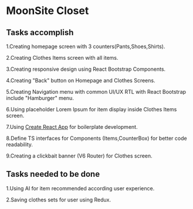 # MoonSite Closet


## Tasks accomplish

1.Creating homepage screen with 3 counters(Pants,Shoes,Shirts).

2.Creating Clothes Items screen with all items.

3.Creating responsive design using React Bootstrap Components.

4.Creating "Back" button on Homepage and Clothes Screens.

5.Creating Navigation menu with common UI/UX RTL with React Bootstrap include "Hamburger" menu.

6.Using placeholder Lorem Ipsum for item display inside Clothes Items screen.

7.Using [Create React App](https://github.com/facebook/create-react-app) for boilerplate development.

8.Define TS interfaces for Components (Items,CounterBox) for better code readability.

9.Creating a clickbait banner (V6 Router) for Clothes screen.

## Tasks needed to be done

1.Using AI for item recommended according user experience.

2.Saving clothes sets for user using Redux.
